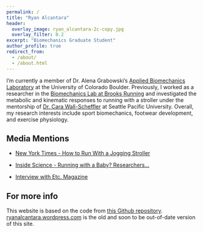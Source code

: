 ```yaml
---
permalink: /
title: "Ryan Alcantara"
header:
  overlay_image: ryan_alcantara-2c-copy.jpg
  overlay_filter: 0.2
excerpt: "Biomechanics Graduate Student"
author_profile: true
redirect_from: 
  - /about/
  - /about.html
---
```

I’m currently a member of Dr. Alena Grabowski’s [Applied Biomechanics Laboratory](https://www.colorado.edu/iphy/research/applied-biomechanics-lab) at the University of Colorado Boulder. Previously, I worked as a researcher in the [Biomechanics Lab at Brooks Running](http://talk.brooksrunning.com/blog/2014/10/15/brooks-knows-whats-next/) and investigated the metabolic and kinematic responses to running with a stroller under the mentorship of [Dr. Cara Wall-Scheffler](https://wallscheffler.wordpress.com/) at Seattle Pacific University. Overall, my research interests include sport biomechanics, footwear development, and exercise physiology. 

Media Mentions
------
- [New York Times - How to Run With a Jogging Stroller](https://www.nytimes.com/2017/08/24/magazine/how-to-run-with-a-jogging-stroller.html)

- [Inside Science - Running with a Baby? Researchers...](https://www.insidescience.org/news/running-baby-researchers-calculate-extra-effort-needed-push-stroller)

- [Interview with Etc. Magazine](https://voices.spu.edu/articles/dream-career-reality-college-etc)


For more info
------
This website is based on the code from [this Github repository](https://github.com/staeiou/staeiou.github.io). [ryanalcantara.wordpress.com](https://ryanalcantara.wordpress.com) is the old and soon to be out-of-date version of this site.
